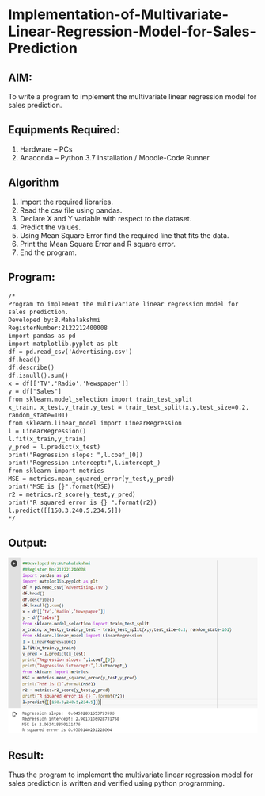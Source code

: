 # Implementation-of-Multivariate-Linear-Regression-Model-for-Sales-Prediction

## AIM:
To write a program to implement the multivariate linear regression model for sales prediction.

## Equipments Required:
1. Hardware – PCs
2. Anaconda – Python 3.7 Installation / Moodle-Code Runner

## Algorithm
1. Import the required libraries.
2. Read the csv file using pandas.
3. Declare X and Y variable with respect to the dataset.
4. Predict the values.
5. Using Mean Square Error find the required line that fits the data.
6. Print the Mean Square Error and R square error.
7. End the program.

## Program:
```
/*
Program to implement the multivariate linear regression model for sales prediction.
Developed by:B.Mahalakshmi 
RegisterNumber:2122212400008
import pandas as pd
import matplotlib.pyplot as plt
df = pd.read_csv('Advertising.csv')
df.head()
df.describe()
df.isnull().sum()
x = df[['TV','Radio','Newspaper']]
y = df["Sales"]
from sklearn.model_selection import train_test_split
x_train, x_test,y_train,y_test = train_test_split(x,y,test_size=0.2, random_state=101)
from sklearn.linear_model import LinearRegression
l = LinearRegression()
l.fit(x_train,y_train)
y_pred = l.predict(x_test)
print("Regression slope: ",l.coef_[0])
print("Regression intercept:",l.intercept_)
from sklearn import metrics
MSE = metrics.mean_squared_error(y_test,y_pred)
print("MSE is {}".format(MSE))
r2 = metrics.r2_score(y_test,y_pred)
print("R squared error is {} ".format(r2))
l.predict([[150.3,240.5,234.5]])
*/
```

## Output:
![multivariate linear regression model for sales prediction](maha.png)


## Result:
Thus the program to implement the multivariate linear regression model for sales prediction is written and verified using python programming.
